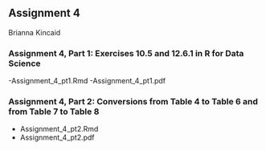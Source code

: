 ## Assignment 4
Brianna Kincaid

### Assignment 4, Part 1: Exercises 10.5 and 12.6.1 in R for Data Science 
-Assignment_4_pt1.Rmd
-Assignment_4_pt1.pdf

### Assignment 4, Part 2: Conversions from Table 4 to Table 6 and from Table 7 to Table 8
- Assignment_4_pt2.Rmd
- Assignment_4_pt2.pdf